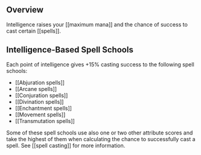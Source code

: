 ## Overview

Intelligence raises your [[maximum mana]] and the chance of success to cast certain [[spells]].

## Intelligence-Based Spell Schools

Each point of intelligence gives +15% casting success to the following spell schools:

- [[Abjuration spells]]
- [[Arcane spells]]
- [[Conjuration spells]]
- [[Divination spells]]
- [[Enchantment spells]]
- [[Movement spells]]
- [[Transmutation spells]]

Some of these spell schools use also one or two other attribute scores and take the highest of them when calculating the chance to successfully cast a spell. See [[spell casting]] for more information.
